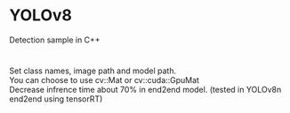 # YOLOv8
Detection sample in C++  

#
Set class names, image path and model path.  
You can choose to use cv::Mat or cv::cuda::GpuMat  
Decrease infrence time about 70% in end2end model. (tested in YOLOv8n end2end using tensorRT)  

